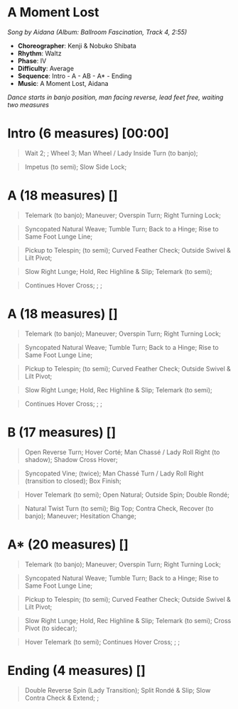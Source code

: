 # A Moment Lost
*Song by Aidana (Album: Ballroom Fascination, Track 4, 2:55)*
 
* **Choreographer**: Kenji & Nobuko Shibata
* **Rhythm**: Waltz
* **Phase**: IV
* **Difficulty**: Average
* **Sequence**: Intro - A - AB - A* - Ending
* **Music**: A Moment Lost, Aidana
 
*Dance starts in banjo position, man facing reverse, lead feet free, waiting two measures*
 
# Intro (6 measures) [00:00]

> Wait 2; ; Wheel 3; Man Wheel / Lady Inside Turn (to banjo); 

> Impetus (to semi); Slow Side Lock;

# A (18 measures) []

> Telemark (to banjo); Maneuver; Overspin Turn; Right Turning Lock;

> Syncopated Natural Weave; Tumble Turn; Back to a Hinge; Rise to Same Foot Lunge Line;

> Pickup to Telespin; (to semi); Curved Feather Check; Outside Swivel & Lilt Pivot;

>  Slow Right Lunge; Hold, Rec Highline & Slip; Telemark (to semi); 

> Continues Hover Cross; ; ;

# A (18 measures) []

> Telemark (to banjo); Maneuver; Overspin Turn; Right Turning Lock;

> Syncopated Natural Weave; Tumble Turn; Back to a Hinge; Rise to Same Foot Lunge Line;

> Pickup to Telespin; (to semi); Curved Feather Check; Outside Swivel & Lilt Pivot;

>  Slow Right Lunge; Hold, Rec Highline & Slip; Telemark (to semi); 

> Continues Hover Cross; ; ;

# B (17 measures) []

> Open Reverse Turn; Hover Corté; Man Chassé / Lady Roll Right (to shadow); Shadow Cross Hover;

> Syncopated Vine; (twice); Man Chassé Turn / Lady Roll Right (transition to closed); Box Finish;

> Hover Telemark (to semi); Open Natural; Outside Spin; Double Rondé;

> Natural Twist Turn (to semi); Big Top; Contra Check, Recover (to banjo); Maneuver; Hesitation Change;

# A* (20 measures) []

> Telemark (to banjo); Maneuver; Overspin Turn; Right Turning Lock;

> Syncopated Natural Weave; Tumble Turn; Back to a Hinge; Rise to Same Foot Lunge Line;

> Pickup to Telespin; (to semi); Curved Feather Check; Outside Swivel & Lilt Pivot;

> Slow Right Lunge; Hold, Rec Highline & Slip; Telemark (to semi); Cross Pivot (to sidecar);

> Hover Telemark (to semi); Continues Hover Cross; ; ;

# Ending (4 measures) []

> Double Reverse Spin (Lady Transition); Split Rondé & Slip; Slow Contra Check & Extend; ;
